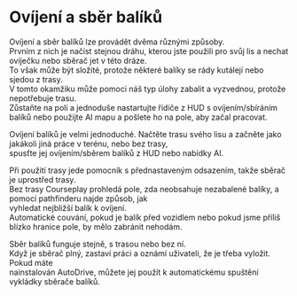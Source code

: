# Ovíjení a sběr balíků
  
Ovíjení a sběr balíků lze provádět dvěma různými způsoby.  
Prvním z nich je načíst stejnou dráhu, kterou jste použili pro svůj lis a nechat ovíječku nebo sběrač jet v této dráze.  
To však může být složité, protože některé balíky se rády kutálejí nebo sjedou z trasy.  
V tomto okamžiku může pomoci náš typ úlohy zabalit a vyzvednou, protože nepotřebuje trasu.  
Zůstaňte na poli a jednoduše nastartujte řidiče z HUD s ovíjením/sbíráním balíků nebo použijte AI mapu a pošlete ho na pole, aby začal pracovat.  


  
Ovíjení balíků je velmi jednoduché. Načtěte trasu svého lisu a začněte jako jakákoli jiná práce v terénu, nebo bez trasy,  
spusťte jej ovíjením/sběrem balíků z HUD nebo nabídky AI.  


  
Při použití trasy jede pomocník s přednastaveným odsazením, takže sběrač je uprostřed trasy.  
Bez trasy Courseplay prohledá pole, zda neobsahuje nezabalené balíky, a pomocí pathfinderu najde způsob, jak  
vyhledat nejbližší balík k ovíjení.  
Automatické couvání, pokud je balík před vozidlem nebo pokud jsme příliš blízko hranice pole, by mělo zabránit nehodám.  


  
Sběr balíků funguje stejně, s trasou nebo bez ní.  
Když je sběrač plný, zastaví práci a oznámí uživateli, že je třeba vyložit. Pokud máte  
nainstalován AutoDrive, můžete jej použít k automatickému spuštění vykládky sběrače balíků.  


